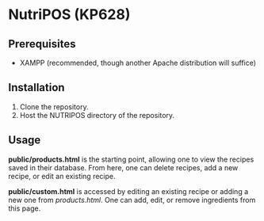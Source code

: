 # NutriPOS (KP628)
## Prerequisites
- XAMPP (recommended, though another Apache distribution will suffice)

## Installation
1. Clone the repository.
2. Host the NUTRIPOS directory of the repository.

## Usage
**public/products.html** is the starting point, allowing one to view the recipes saved in their database. From here, one can delete recipes, add a new recipe, or edit an existing recipe.

**public/custom.html** is accessed by editing an existing recipe or adding a new one from *products.html*. One can add, edit, or remove ingredients from this page.